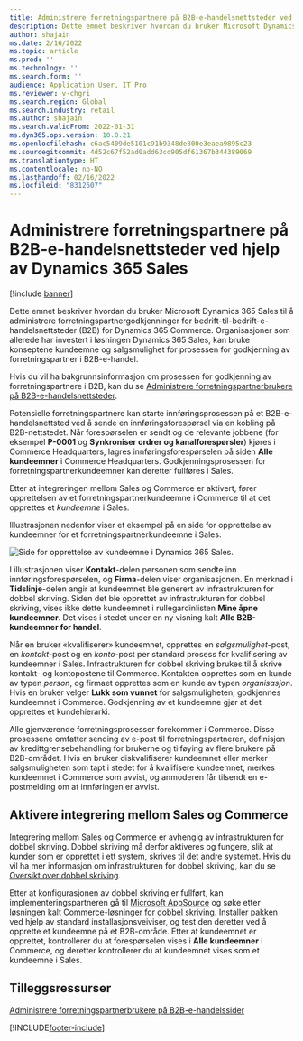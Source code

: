 ```yaml
---
title: Administrere forretningspartnere på B2B-e-handelsnettsteder ved hjelp av Dynamics 365 Sales
description: Dette emnet beskriver hvordan du bruker Microsoft Dynamics 365 Sales til å administrere forretningspartnergodkjenninger for bedrift-til-bedrift-e-handelsnettsteder (B2B) for Dynamics 365 Commerce.
author: shajain
ms.date: 2/16/2022
ms.topic: article
ms.prod: ''
ms.technology: ''
ms.search.form: ''
audience: Application User, IT Pro
ms.reviewer: v-chgri
ms.search.region: Global
ms.search.industry: retail
ms.author: shajain
ms.search.validFrom: 2022-01-31
ms.dyn365.ops.version: 10.0.21
ms.openlocfilehash: c6ac5409de5101c91b9348de800e3eaea9895c23
ms.sourcegitcommit: 4d52c67f52ad0add63cd905df61367b344389069
ms.translationtype: HT
ms.contentlocale: nb-NO
ms.lasthandoff: 02/16/2022
ms.locfileid: "8312607"
---
```

# <a name="manage-business-partner-users-on-b2b-e-commerce-websites-using-dynamics-365-sales"></a>Administrere forretningspartnere på B2B-e-handelsnettsteder ved hjelp av Dynamics 365 Sales

[!include [banner](../../includes/banner.md)]

Dette emnet beskriver hvordan du bruker Microsoft Dynamics 365 Sales til å administrere forretningspartnergodkjenninger for bedrift-til-bedrift-e-handelsnettsteder (B2B) for Dynamics 365 Commerce. Organisasjoner som allerede har investert i løsningen Dynamics 365 Sales, kan bruke konseptene kundeemne og salgsmulighet for prosessen for godkjenning av forretningspartner i B2B-e-handel.

Hvis du vil ha bakgrunnsinformasjon om prosessen for godkjenning av forretningspartnere i B2B, kan du se [Administrere forretningspartnerbrukere på B2B-e-handelsnettsteder](manage-b2b-users.md).

Potensielle forretningspartnere kan starte innføringsprosessen på et B2B-e-handelsnettsted ved å sende en innføringsforespørsel via en kobling på B2B-nettstedet. Når forespørselen er sendt og de relevante jobbene (for eksempel **P-0001** og **Synkroniser ordrer og kanalforespørsler**) kjøres i Commerce Headquarters, lagres innføringsforespørselen på siden **Alle kundeemner** i Commerce Headquarters. Godkjenningsprosessen for forretningspartnerkundeemner kan deretter fullføres i Sales.

Etter at integreringen mellom Sales og Commerce er aktivert, fører opprettelsen av et forretningspartnerkundeemne i Commerce til at det opprettes et *kundeemne* i Sales.

Illustrasjonen nedenfor viser et eksempel på en side for opprettelse av kundeemner for et forretningspartnerkundeemne i Sales.

![Side for opprettelse av kundeemne i Dynamics 365 Sales.](../media/LeadInSales.png)

I illustrasjonen viser **Kontakt**-delen personen som sendte inn innføringsforespørselen, og **Firma**-delen viser organisasjonen. En merknad i **Tidslinje**-delen angir at kundeemnet ble generert av infrastrukturen for dobbel skriving. Siden det ble opprettet av infrastrukturen for dobbel skriving, vises ikke dette kundeemnet i rullegardinlisten **Mine åpne kundeemner**. Det vises i stedet under en ny visning kalt **Alle B2B-kundeemner for handel**.

Når en bruker «kvalifiserer» kundeemnet, opprettes en *salgsmulighet*-post, en *kontakt*-post og en *konto*-post per standard prosess for kvalifisering av kundeemner i Sales. Infrastrukturen for dobbel skriving brukes til å skrive kontakt- og kontopostene til Commerce. Kontakten opprettes som en kunde av typen *person*, og firmaet opprettes som en kunde av typen *organisasjon*. Hvis en bruker velger **Lukk som vunnet** for salgsmuligheten, godkjennes kundeemnet i Commerce. Godkjenning av et kundeemne gjør at det opprettes et kundehierarki.

Alle gjenværende forretningsprosesser forekommer i Commerce. Disse prosessene omfatter sending av e-post til forretningspartneren, definisjon av kredittgrensebehandling for brukerne og tilføying av flere brukere på B2B-området. Hvis en bruker diskvalifiserer kundeemnet eller merker salgsmuligheten som tapt i stedet for å kvalifisere kundeemnet, merkes kundeemnet i Commerce som avvist, og anmoderen får tilsendt en e-postmelding om at innføringen er avvist.

## <a name="enable-integration-between-sales-and-commerce"></a>Aktivere integrering mellom Sales og Commerce

Integrering mellom Sales og Commerce er avhengig av infrastrukturen for dobbel skriving. Dobbel skriving må derfor aktiveres og fungere, slik at kunder som er opprettet i ett system, skrives til det andre systemet. Hvis du vil ha mer informasjon om infrastrukturen for dobbel skriving, kan du se [Oversikt over dobbel skriving](/dynamics365/fin-ops-core/dev-itpro/data-entities/dual-write/dual-write-overview).

Etter at konfigurasjonen av dobbel skriving er fullført, kan implementeringspartneren gå til [Microsoft AppSource](https://appsource.microsoft.com/) og søke etter løsningen kalt [Commerce-løsninger for dobbel skriving](https://partner.microsoft.com/dashboard/commercial-marketplace/offers/7ca1d8c9-dc79-4cb7-a82e-8dc96a25acca/overview). Installer pakken ved hjelp av standard installasjonsveiviser, og test den deretter ved å opprette et kundeemne på et B2B-område. Etter at kundeemnet er opprettet, kontrollerer du at forespørselen vises i **Alle kundeemner** i Commerce, og deretter kontrollerer du at kundeemnet vises som et kundeemne i Sales.

## <a name="additional-resources"></a>Tilleggsressurser

[Administrere forretningspartnerbrukere på B2B-e-handelssider](manage-b2b-users.md)

[!INCLUDE[footer-include](../../includes/footer-banner.md)]
